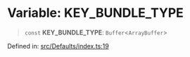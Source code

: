 # Variable: KEY\_BUNDLE\_TYPE

> `const` **KEY\_BUNDLE\_TYPE**: `Buffer`\<`ArrayBuffer`\>

Defined in: [src/Defaults/index.ts:19](https://github.com/Fokusdotid/bail/blob/546bbbb35e652e95f45982a71bee62b2c682e4eb/src/Defaults/index.ts#L19)
